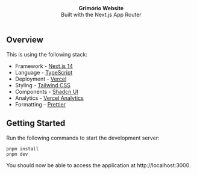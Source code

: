 <div align="center"><strong>Grimório Website</strong></div>
<div align="center">Built with the Next.js App Router</div>
<br />

## Overview

This is using the following stack:

- Framework - [Next.js 14](https://nextjs.org/)
- Language - [TypeScript](https://www.typescriptlang.org)
- Deployment - [Vercel](https://vercel.com/docs/concepts/next.js/overview)
- Styling - [Tailwind CSS](https://tailwindcss.com)
- Components - [Shadcn UI](https://ui.shadcn.com/)
- Analytics - [Vercel Analytics](https://vercel.com/analytics)
- Formatting - [Prettier](https://prettier.io)

## Getting Started

Run the following commands to start the development server:

```
pnpm install
pnpm dev
```

You should now be able to access the application at http://localhost:3000.
